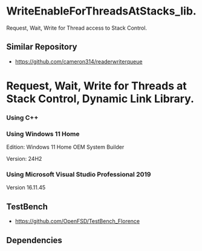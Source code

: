 # WriteEnableForThreadsAtStacks_lib.
Request, Wait, Write for Thread access to Stack Control.

## Similar Repository
 - https://github.com/cameron314/readerwriterqueue

# Request, Wait, Write for Threads at Stack Control, Dynamic Link Library.

### Using C++

### Using Windows 11 Home
Edition: Windows 11 Home OEM System Builder

Version: 24H2

### Using Microsoft Visual Studio Professional 2019

Version 16.11.45

## TestBench
 - https://github.com/OpenFSD/TestBench_Florence
   
## Dependencies
